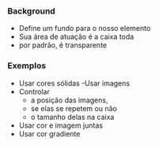 ### Background

- Define um fundo para o nosso elemento
- Sua área de atuação é a caixa toda 
- por padrão, é transparente

### Exemplos

- Usar cores sólidas 
-Usar imagens
- Controlar
    - a posição das imagens,
    - se elas se repetem ou não
    - o tamanho delas na caixa
- Usar cor e imagem juntas
- Usar cor gradiente